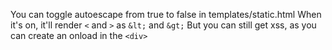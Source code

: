 You can toggle autoescape from true to false in templates/static.html
When it's on, it'll render `<` and `>` as `&lt;` and `&gt;`
But you can still get xss, as you can create an onload in the `<div>`